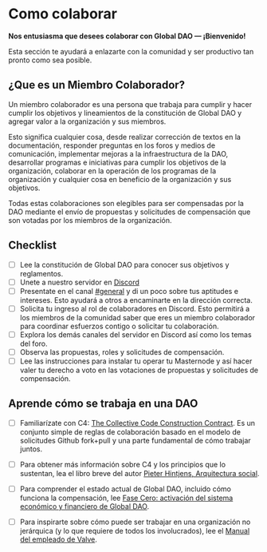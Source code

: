 # Como colaborar

 **Nos entusiasma que desees colaborar con Global DAO — ¡Bienvenido!**

Esta sección te ayudará a enlazarte con la comunidad y ser productivo tan pronto como sea posible.

## ¿Que es un Miembro Colaborador? <a id="docs-internal-guid-8e7eef8c-7fff-f9be-b030-3d0ebecba9cb"></a>

Un miembro colaborador es una persona que trabaja para cumplir y hacer cumplir los objetivos y lineamientos de la constitución de Global DAO y agregar valor a la organización y sus miembros.

Esto significa cualquier cosa, desde realizar corrección de textos en la documentación, responder preguntas en los foros y medios de comunicación, implementar mejoras a la infraestructura de la DAO, desarrollar programas e iniciativas para cumplir los objetivos de la organización, colaborar en la operación de los programas de la organización y cualquier cosa en beneficio de la organización y sus objetivos.

Todas estas colaboraciones son elegibles para ser compensadas por la DAO mediante el envío de propuestas y solicitudes de compensación que son votadas por los miembros de la organización.

## Checklist

* [ ] Lee la constitución de Global DAO para conocer sus objetivos y reglamentos.
* [ ] Unete a nuestro servidor en [Discord](https://discord.gg/nZPs7JC)
* [ ] Presentate en el canal [\#general](https://discord.gg/nZPs7JC) y di un poco sobre tus aptitudes e intereses. Esto ayudará a otros a encaminarte en la dirección correcta.
* [ ] Solicita tu ingreso al rol de colaboradores en Discord. Esto permitirá a los miembros de la comunidad saber que eres un miembro colaborador para coordinar esfuerzos contigo o solicitar tu colaboración.
* [ ] Explora los demás canales del servidor en Discord así como los temas del foro.
* [ ] Observa las propuestas, roles y solicitudes de compensación.
* [ ] Lee las instrucciones para instalar tu operar tu Masternode y así hacer valer tu derecho a voto en las votaciones de propuestas y solicitudes de compensación.

## Aprende cómo se trabaja en una DAO

* [ ] Familiarízate con C4: [The Collective Code Construction Contract](https://rfc.unprotocols.org/spec:1/C4/). Es un conjunto simple de reglas de colaboración basado en el modelo de solicitudes Github fork+pull y una parte fundamental de cómo trabajar juntos.
* [ ] Para obtener más información sobre C4 y los principios que lo sustentan, lea el libro breve del autor [Pieter Hintjens, Arquitectura social](https://hintjens.gitbooks.io/social-architecture/content/).
* [ ] Para comprender el estado actual de Global DAO, incluido cómo funciona la compensación, lee [Fase Cero: activación del sistema económico y financiero de Global DAO](https://medium.com/global-dao/fase-cero-29a8c4e3269f).
* [ ] Para inspirarte sobre cómo puede ser trabajar en una organización no jerárquica \(y lo que requiere de todos los involucrados\), lee el [Manual del empleado de Valve](https://steamcdn-a.akamaihd.net/apps/valve/Valve_NewEmployeeHandbook.pdf).

